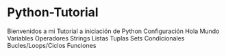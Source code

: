# Python-Tutorial
Bienvenidos a mi Tutorial a iniciación de Python
Configuración
Hola Mundo
Variables
Operadores
Strings
Listas
Tuplas
Sets
Condicionales
Bucles/Loops/Ciclos
Funciones
